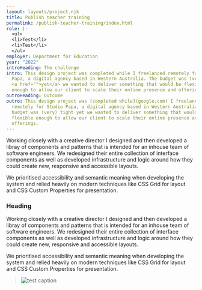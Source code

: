 ```yaml
---
layout: layouts/project.njk
title: Publish teacher training
permalink: /publish-teacher-training/index.html
role: |-
  <ul>
  <li>Test</li>
  <li>Test</li>
  </ul>
employer: Department for Education
year: "2022"
introHeading: The challenge
intro: This design project was completed while I freelanced remotely for Studio
  Papa, a digital agency based in Western Australia. The budget was (very) tight
  <a href="">yet</a> we wanted to deliver something that would be flexible
  enough to allow our client to scale their online presence and offerings.
outroHeading: Outcome
outro: This design project was [completed while](google.com) I freelanced
  remotely for Studio Papa, a digital agency based in Western Australia. The
  budget was (very) tight yet we wanted to deliver something that would be
  flexible enough to allow our client to scale their online presence and
  offerings.
---
```

Working closely with a creative director I designed and then developed a libray of components and patterns that is intended for an inhouse team of software engineers. We redesigned their entire collection of interface components as well as developed infrastructure and logic around how they could create new, responsive and accessible layouts.

We prioritised accessibility and semantic meaning when developing the system and relied heavily on modern techniques like CSS Grid for layout and CSS Custom Properties for presentation.

### Heading

Working closely with a creative director I designed and then developed a libray of components and patterns that is intended for an inhouse team of software engineers. We redesigned their entire collection of interface components as well as developed infrastructure and logic around how they could create new, responsive and accessible layouts.

We prioritised accessibility and semantic meaning when developing the system and relied heavily on modern techniques like CSS Grid for layout and CSS Custom Properties for presentation.

> ![](/images/demo-image-1.jpg "test caption")